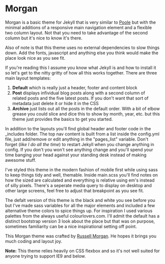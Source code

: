 # Morgan
<p>Morgan is a basic theme for Jekyll that is very similar to <a href="http://getpoole.com/">Poole</a> but with the minimal additions of a responsive main navigation element and a flexible two column layout. Not that you need to take advantage of the second column but it's nice to know it's there.</p>
<p>Also of note is that this theme uses no external dependencies to slow things down. Add the fonts, javascript and anything else you think would make the place look nice as you see fit.</p>
        <p>If you're reading this I assume you know what Jekyll is and how to install it so let's get to the nitty gritty of how all this works together. There are three main layout templates:
        <ol>
            <li><strong>Default</strong> which is really just a header, footer and content block</li>
            <li><strong>Post</strong> displays infividual blog posts along with a second column of related posts and the five latest posts. If you don't want that sort of metadata just delete it or hide it in the CSS</li>
            <li><strong>Archive</strong> just lists out all the posts in the default order. With a bit of elbow grease you could slice and dice this to show by month, year, etc. but this theme just provides the basics to get you started.</li>
        </ol>
        </p>
        <p>In addition to the layouts you'll find global header and footer code in the _includes folder. The top nav content is built from a list inside the config.yml file, just add/remove or edit anything in the "pages_list" variable. Don't forget (<i>like I do all the time</i>) to restart Jekyll when you change anything in config. If you don't you won't see anything change and you'll spend your time banging your head against your standing desk instead of making awesome stuff.</p>
        <p>I've styled this theme in the modern fashion of mobile first while using sass to keep things tidy and well, themable. Inside main.scss you'll find notes on how the sized are calculated and everything is relative using em's instead of silly pixels. There's a seperate media query to display on desktop and other large screens, feel free to adjust that breakpoint as you see fit.</p>
        <p>The defalt version of this theme is the black and white you see before you but I've made sass variables for all the major elements and included a few alternative theme colors to spice things up. For inspiration I used various palettes from the always useful colourlovers.com. I'll admit the default has a distinct bootstrap version 3 look about the place but that was on purpose, sometimes familiarity can be a nice inspirational setting off point.</p>
        <p>This Morgan theme was crafted by <a href="https://github.com/russellmorgan">Russell Morgan</a>. He hopes it brings you much coding and layout joy.</p>


<p><b>Note:</b> This theme relies heavily on CSS flexbox and so it's not well suited for anyone trying to support IE9 and below.</p>
